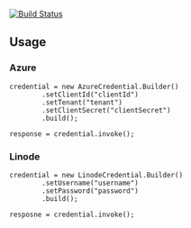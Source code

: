 [![Build Status](https://travis-ci.org/xrodneylee/cloud-provider-authentication.svg?branch=master)](https://travis-ci.org/xrodneylee/cloud-provider-authentication)

## Usage

### Azure
```
credential = new AzureCredential.Builder()
        .setClientId("clientId")
        .setTenant("tenant")
        .setClientSecret("clientSecret")
        .build();
		
response = credential.invoke();
```
### Linode
```
credential = new LinodeCredential.Builder()
        .setUsername("username")
        .setPassword("password")
        .build();
		
resposne = credential.invoke();
```